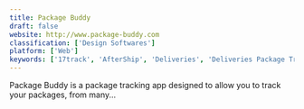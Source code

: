 ```yaml
---
title: Package Buddy
draft: false 
website: http://www.package-buddy.com
classification: ['Design Softwares']
platform: ['Web']
keywords: ['17track', 'AfterShip', 'Deliveries', 'Deliveries Package Tracker', 'Delivery Status', 'EZTrackIt Software', 'HomaVo', 'Packagetrackr', 'Parcel', 'Parcel Perform', 'Parcels', 'Posted', 'Shipup', 'Shipway.in', 'Slice', 'TNT - Tracking', 'TekTrack', 'TrackingMore', 'WISMOlabs', 'mobabel.net Packetracer']
---
```

Package Buddy is a package tracking app designed to allow you to track your packages, from many...